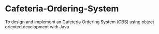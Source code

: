 # Cafeteria-Ordering-System
To design and implement an  Cafeteria Ordering System (CBS) using object oriented development with Java 
